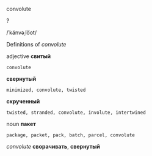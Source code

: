 convolute

?

/ˈkänvəˌlo͞ot/

Definitions of _convolute_

adjective
**свитый**

    convolute
**свернутый**

    minimized, convolute, twisted
**скрученный**

    twisted, stranded, convolute, involute, intertwined

noun
**пакет**

    package, packet, pack, batch, parcel, convolute

_convolute_
**сворачивать**, **свернутый**